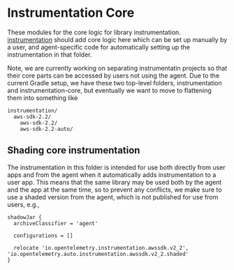 # Instrumentation Core

These modules for the core logic for library instrumentation. [instrumentation](../instrumentation)
should add core logic here which can be set up manually by a user, and agent-specific code
for automatically setting up the instrumentation in that folder.

Note, we are currently working on separating instrumentatin projects so that their core parts can
be accessed by users not using the agent. Due to the current Gradle setup, we have these two top-level
folders, instrumentation and instrumentation-core, but eventually we want to move to flattening them
into something like

```
instrumentation/
  aws-sdk-2.2/
    aws-sdk-2.2/
    aws-sdk-2.2-auto/
```

## Shading core instrumentation

The instrumentation in this folder is intended for use both directly from user apps and from the
agent when it automatically adds instrumentation to a user app. This means that the same library may
be used both by the agent and the app at the same time, so to prevent any conflicts, we make sure to
use a shaded version from the agent, which is not published for use from users, e.g.,

```
shadowJar {
  archiveClassifier = 'agent'

  configurations = []

  relocate 'io.opentelemetry.instrumentation.awssdk.v2_2', 'io.opentelemetry.auto.instrumentation.awssdk.v2_2.shaded'
}
```